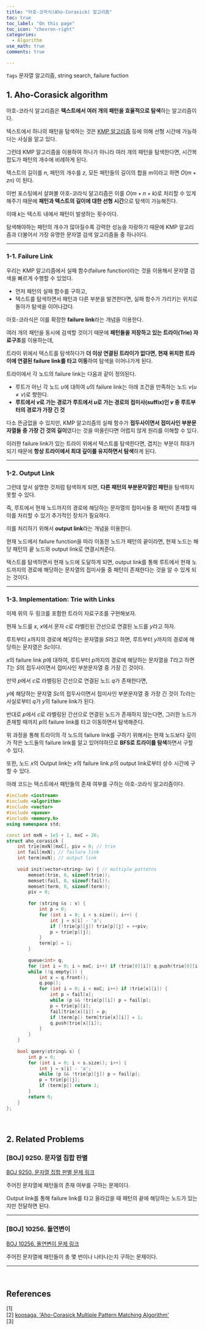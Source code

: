 ```yaml
---
title: "아호-코라식(Aho-Corasick) 알고리즘"
toc: true
toc_label: "On this page"
toc_icon: "chevron-right"
categories:    
  - Algorithm
use_math: true
comments: true

---
```


`Tags` 문자열 알고리즘, string search, failure fuction

## 1. Aho-Corasick algorithm

아호-코라식 알고리즘은 **텍스트에서 여러 개의 패턴을 효율적으로 탐색**하는 알고리즘이다.

텍스트에서 하나의 패턴을 탐색하는 것은 [KMP 알고리즘](https://damo1924.github.io/algorithm/KMPalgorithm/) 등에 의해 선형 시간에 가능하다는 사실을 알고 있다.

그런데 KMP 알고리즘을 이용하여 하나가 아니라 여러 개의 패턴을 탐색한다면, 시간복잡도가 패턴의 개수에 비례하게 된다.

텍스트의 길이를 $n$, 패턴의 개수를 $z$, 모든 패턴들의 길이의 합을 $m$이라고 하면 $O(m + zn)$ 이 된다.

이번 포스팅에서 살펴볼 아호-코라식 알고리즘은 이를 $O(m + n + k)$로 처리할 수 있게 해주기 때문에 **패턴과 텍스트의 길이에 대한 선형 시간**으로 탐색이 가능해진다.

이때 $k$는 텍스트 내에서 패턴이 발생하는 횟수이다.

탐색해야하는 패턴의 개수가 많아질수록 강력한 성능을 자랑하기 때문에 KMP 알고리즘과 더불어서 가장 유명한 문자열 검색 알고리즘들 중 하나이다.

---

### 1-1. Failure Link

우리는 KMP 알고리즘에서 실패 함수(failure function)라는 것을 이용해서 문자열 검색을 빠르게 수행할 수 있었다.

- 먼저 패턴의 실패 함수를 구하고,
- 텍스트를 탐색하면서 패턴과 다른 부분을 발견한다면, 실패 함수가 가리키는 위치로 돌아가 탐색을 이어나갔다.

아호-코라식은 이를 확장한 **failure link**라는 개념을 이용한다.

여러 개의 패턴을 동시에 검색할 것이기 때문에 **패턴들을 저장하고 있는 트라이(Trie) 자료구조**를 이용하는데,

트라이 위에서 텍스트를 탐색하다가 **더 이상 연결된 트라이가 없다면, 현재 위치한 트라이에 연결된 failure link를 타고 이동**하여 탐색을 이어나가게 된다.

트라이에서 각 노드의 failure link는 다음과 같이 정의된다.

- 루트가 아닌 각 노드 $u$에 대하여 $u$의 failure link는 아래 조건을 만족하는 노드 $v$($u \neq v$)로 향한다.
- **루트에서 $v$로 가는 경로가 루트에서 $u$로 가는 경로의 접미사(suffix)인 $v$ 중 루트부터의 경로가 가장 긴 것**

다소 뜬금없을 수 있지만, KMP 알고리즘의 실패 함수가 **접두사이면서 접미사인 부분문자열들 중 가장 긴 것의 길이**였다는 것을 떠올린다면 어렵지 않게 원리를 이해할 수 있다.

이러한 failure link가 있는 트라이 위에서 텍스트를 탐색한다면, 겹치는 부분이 최대가 되기 때문에 **항상 트라이에서 최대 깊이를 유지하면서 탐색**하게 된다.

---

### 1-2. Output Link

그런데 앞서 설명한 것처럼 탐색하게 되면, **다른 패턴의 부분문자열인 패턴**을 탐색하지 못할 수 있다.

즉, 루트에서 현재 노드까지의 경로에 해당하는 문자열의 접미사들 중 패턴이 존재할 때 이를 처리할 수 있기 추가적인 장치가 필요하다.

이를 처리하기 위해서 **output link**라는 개념을 이용한다.

현재 노드에서 failure function을 따라 이동한 노드가 패턴의 끝이라면, 현재 노드는 해당 패턴의 끝 노드와 output link로 연결시켜준다.

텍스트를 탐색하면서 현재 노드에 도달하게 되면, output link를 통해 루트에서 현재 노드까지의 경로에 해당하는 문자열의 접미사들 중 패턴이 존재한다는 것을 알 수 있게 되는 것이다.

---

### 1-3. Implementation: Trie with Links

이제 위의 두 링크를 포함한 트라이 자료구조를 구현해보자.

현재 노드를 $x$, $x$에서 문자 $c$로 라벨린된 간선으로 연결된 노드를 $y$라고 하자.

루트부터 $x$까지의 경로에 해당하는 문자열을 $S$라고 하면, 루트부터 $y$까지의 경로에 해당하는 문자열은 $Sc$이다.

$x$의 failure link $p$에 대하여, 루트부터 $p$까지의 경로에 해당하는 문자열을 $T$라고 하면 $T$는 $S$의 접두사이면서 접미사인 부분문자열 중 가장 긴 것이다.

만약 $p$에서 $c$로 라벨링된 간선으로 연결된 노드 $q$가 존재한다면,

$y$에 해당하는 문자열 $Sc$의 접두사이면서 접미사인 부분문자열 중 가장 긴 것이 $Tc$라는 사실로부터 $q$가 $y$의 failure link가 된다.

반대로 $p$에서 $c$로 라벨링된 간선으로 연결된 노드가 존재하지 않는다면, 그러한 노드가 존재할 때까지 $p$의 failure link를 타고 이동하면서 탐색해준다.

위 과정을 통해 트라이의 각 노드의 failure link를 구하기 위해서는 현재 노드보다 깊이가 작은 노드들의 failure link를 알고 있어야하므로 **BFS로 트라이를 탐색**하면서 구할 수 있다.

또한, 노드 $x$의 Output link는 $x$의 failure link $p$의 output link로부터 상수 시간에 구할 수 있다.

아래 코드는 텍스트에서 패턴들의 존재 여부를 구하는 아호-코라식 알고리즘이다.

```cpp
#include <iostream>
#include <algorithm>
#include <vector>
#include <queue>
#include <memory.h>
using namespace std;

const int mxN = 1e5 + 1, mxC = 26;
struct aho_corasick {
    int trie[mxN][mxC], piv = 0; // trie
    int fail[mxN]; // failure link
    int term[mxN]; // output link
    
    void init(vector<string> &v) { // multiple patterns
        memset(trie, 0, sizeof(trie));
        memset(fail, 0, sizeof(fail));
        memset(term, 0, sizeof(term));
        piv = 0;
        
        for (string &s : v) {
            int p = 0;
            for (int i = 0; i < s.size(); i++) {
                int j = s[i] - 'a';
                if (!trie[p][j]) trie[p][j] = ++piv;
                p = trie[p][j];
            }
            term[p] = 1;
        }
        
        queue<int> q;
        for (int i = 0; i < mxC; i++) if (trie[0][i]) q.push(trie[0][i]);
        while (!q.empty()) {
            int x = q.front();
            q.pop();
            for (int i = 0; i < mxC; i++) if (trie[x][i]) {
                int p = fail[x];
                while (p && !trie[p][i]) p = fail[p];
                p = trie[p][i];
                fail[trie[x][i]] = p;
                if (term[p]) term[trie[x][i]] = 1;
                q.push(trie[x][i]);
            }
        }
    }
    
    bool query(string& s) {
        int p = 0;
        for (int i = 0; i < s.size(); i++) {
            int j = s[i] - 'a';
            while (p && !trie[p][j]) p = fail[p];
            p = trie[p][j];
            if (term[p]) return 1;
        }
        return 0;
    }
};
```

<br/>

## 2. Related Problems

### [BOJ] 9250. 문자열 집합 판별

[BOJ 9250. 문자열 집합 판별 문제 링크](https://www.acmicpc.net/problem/9250)

주어진 문자열에 패턴들의 존재 여부를 구하는 문제이다.

Output link를 통해 failure link를 타고 올라갔을 때 패턴의 끝에 해당하는 노드가 있는지만 전달하면 된다.

---

### [BOJ] 10256. 돌연변이

[BOJ 10256. 돌연변이 문제 링크](https://www.acmicpc.net/problem/10256)

주어진 문자열에 패턴들이 총 몇 번이나 나타나는지 구하는 문제이다.

---

<br/>

## References

[1] []()  
[2] [koosaga, 'Aho-Corasick Multiple Pattern Matching Algorithm'](https://koosaga.com/157)  
[3] 




